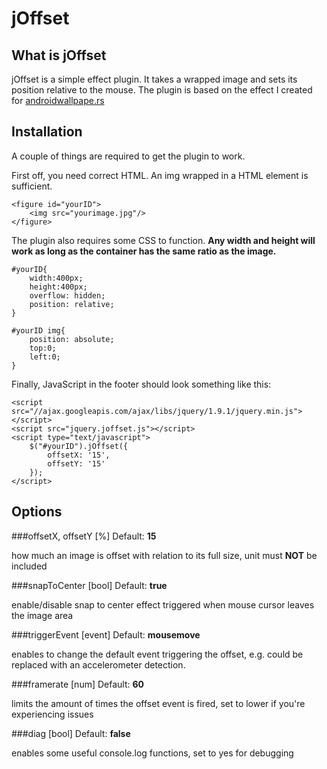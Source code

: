 jOffset
=======


## What is jOffset
jOffset is a simple effect plugin. It takes a wrapped image and sets its position relative to the mouse. The plugin is based on the effect I created for [androidwallpape.rs](http://androidwallpape.rs/)

## Installation
A couple of things are required to get the plugin to work.

First off, you need correct HTML. An img wrapped in a HTML element is sufficient.

    <figure id="yourID">
        <img src="yourimage.jpg"/>
    </figure>

The plugin also requires some CSS to function. **Any width and height will work as long as the container has the same ratio as the image.**

    #yourID{
        width:400px;
        height:400px;
        overflow: hidden;
        position: relative;
    }

    #yourID img{
        position: absolute;
        top:0;
        left:0;
    }

Finally, JavaScript in the footer should look something like this:

    <script src="//ajax.googleapis.com/ajax/libs/jquery/1.9.1/jquery.min.js"></script>
    <script src="jquery.joffset.js"></script>
    <script type="text/javascript">
        $("#yourID").jOffset({
            offsetX: '15',
            offsetY: '15'
        });
    </script>

## Options
###offsetX, offsetY [%]
Default: **15**

how much an image is offset with relation to its full size, unit must **NOT** be included

###snapToCenter [bool]
Default: **true**

enable/disable snap to center effect triggered when mouse cursor leaves the image area

###triggerEvent [event]
Default: **mousemove**

enables to change the default event triggering the offset, e.g. could be replaced with an accelerometer detection.

###framerate [num]
Default: **60**

limits the amount of times the offset event is fired, set to lower if you're experiencing issues

###diag [bool]
Default: **false**

enables some useful console.log functions, set to yes for debugging